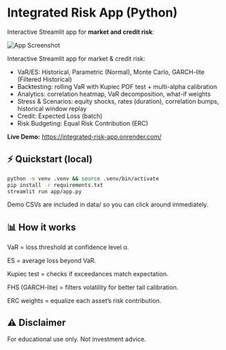 # Integrated Risk App (Python)

Interactive Streamlit app for **market and credit risk**:

![App Screenshot](docs/screenshot.png)

Interactive Streamlit app for market & credit risk:
- VaR/ES: Historical, Parametric (Normal), Monte Carlo, GARCH-lite (Filtered Historical)
- Backtesting: rolling VaR with Kupiec POF test + multi-alpha calibration
- Analytics: correlation heatmap, VaR decomposition, what-if weights
- Stress & Scenarios: equity shocks, rates (duration), correlation bumps, historical window replay
- Credit: Expected Loss (batch)
- Risk Budgeting: Equal Risk Contribution (ERC)

**Live Demo:** <https://integrated-risk-app.onrender.com/>

## ⚡ Quickstart (local)
```bash
python -m venv .venv && source .venv/bin/activate
pip install -r requirements.txt
streamlit run app/app.py
```
Demo CSVs are included in data/ so you can click around immediately.

## 📊 How it works

VaR = loss threshold at confidence level α.

ES = average loss beyond VaR.

Kupiec test = checks if exceedances match expectation.

FHS (GARCH-lite) = filters volatility for better tail calibration.

ERC weights = equalize each asset’s risk contribution.

## ⚠️ Disclaimer
For educational use only. Not investment advice.



